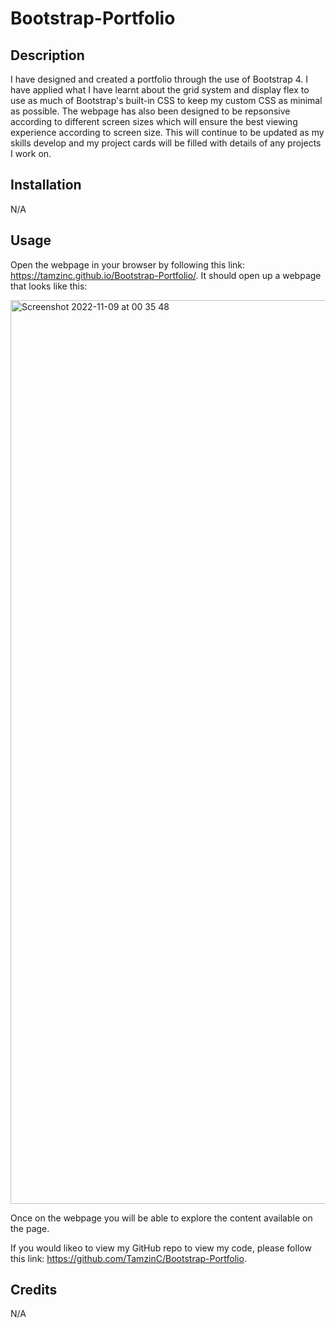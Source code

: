 # Bootstrap-Portfolio


## Description

I have designed and created a portfolio through the use of Bootstrap 4. I have applied what I have learnt about the grid system and display flex to use as much of Bootstrap's built-in CSS to keep my custom CSS as minimal as possible. The webpage has also been designed to be repsonsive according to different screen sizes which will ensure the best viewing experience according to screen size. This will continue to be updated as my skills develop and my project cards will be filled with details of any projects I work on.



## Installation

N/A



## Usage

Open the webpage in your browser by following this link: https://tamzinc.github.io/Bootstrap-Portfolio/. It should open up a webpage that looks like this:


<img width="1446" alt="Screenshot 2022-11-09 at 00 35 48" src="https://user-images.githubusercontent.com/115940593/200707059-8460c9e4-c8bb-4a9a-a7db-5e0b13d49f42.png">


Once on the webpage you will be able to explore the content available on the page.

If you would likeo to view my GitHub repo to view my code, please follow this link: https://github.com/TamzinC/Bootstrap-Portfolio.

## Credits

N/A
